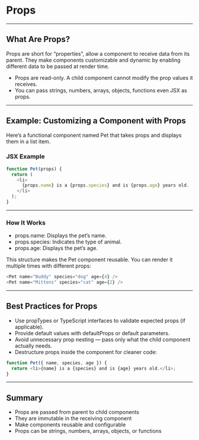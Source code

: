 # Props

---

## What Are Props?

Props are short for “properties”, allow a component to receive data from its parent. They make components customizable and dynamic by enabling different data to be passed at render time.

<div class="bullet1">

- Props are read-only. A child component cannot modify the prop values it receives.
- You can pass strings, numbers, arrays, objects, functions even JSX as props.

</div>

---

## Example: Customizing a Component with Props

Here’s a functional component named <span class="codeSnip">Pet</span> that takes props and displays them in a list item.

### JSX Example

```javascript
function Pet(props) {
  return (
    <li>
      {props.name} is a {props.species} and is {props.age} years old.
    </li>
  );
}
```

---

### How It Works

<div class="bullet1">

- <span class="codeSnip">props.name</span>: Displays the pet’s name.
- <span class="codeSnip">props.species</span>: Indicates the type of animal.
- <span class="codeSnip">props.age</span>: Displays the pet’s age.

</div>


This structure makes the <span class="codeSnip">Pet</span> component reusable. You can render it multiple times with different props:

```javascript
<Pet name="Buddy" species="dog" age={4} />
<Pet name="Mittens" species="cat" age={2} />
```

---

## Best Practices for Props

- Use <span class="codeSnip">propTypes</span> or TypeScript interfaces to validate expected props (if applicable).
- Provide default values with <span class="codeSnip">defaultProps</span> or default parameters.
- Avoid unnecessary prop nesting — pass only what the child component actually needs.
- Destructure props inside the component for cleaner code:

```javascript
function Pet({ name, species, age }) {
  return <li>{name} is a {species} and is {age} years old.</li>;
}
```

---

## Summary

- Props are passed from parent to child components
- They are immutable in the receiving component
- Make components reusable and configurable
- Props can be strings, numbers, arrays, objects, or functions
